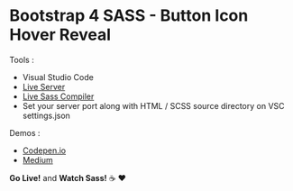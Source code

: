 # Bootstrap 4 SASS - Button Icon Hover Reveal
Tools :

* Visual Studio Code
* [Live Server](https://github.com/ritwickdey/vscode-live-server) 
* [Live Sass Compiler](https://github.com/ritwickdey/vscode-live-sass-compiler)
* Set your server port along with HTML / SCSS source directory on VSC settings.json

Demos :
* [Codepen.io](https://codepen.io/dyarfi/full/yxaJvy/) 
* [Medium](https://medium.com/p/c4cb80548613/)

**Go Live!** and **Watch Sass!** :coffee: :heart: